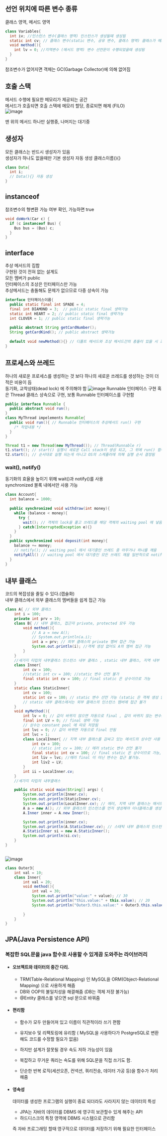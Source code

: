 
## 선언 위치에 따른 변수 종류
클래스 영역, 메서드 영역   
```java
class Variables{
  int iv; //인스턴스 변수(클래스 영역) 인스턴스가 생성될때 생성됨
  static int cv; // 클래스 변수(static 변수, 공유 변수, 클래스 영역) 클래스가 메모리에 올라갈때 생성됨(객체 생성 안해도 올라감)
  void method(){
    int lv = 0; //지역변수 (메서드 영역) 변수 선언문이 수행되었을때 생성됨
  }
}
```  
참조변수가 없어지면 객체는 GC(Garbage Collector)에 의해 없어짐

## 호출 스택
메서드 수행에 필요한 메모리가 제공되는 공간  
메서드가 호출되면 호출 스택에 메모리 할당, 종료되면 해제 (FILO)  
![image](https://user-images.githubusercontent.com/82391607/168936939-9b26305a-2df9-4fe1-b25d-bc4e3a795bd9.png)

맨 위의 메서드 하나만 실행중, 나머지는 대기중  

 
## 생성자
모든 클래스는 반드시 생성자가 있음  
생성자가 하나도 없을때만 기본 생성자 자동 생성 클래스이름(){}  
```java
class Data{
  int i;
  // Data(){} 자동 생성
}
```  
## instanceof
참조변수의 형변환 가능 여부 확인, 가능하면 true  

```java
void doWork(Car c) {
  if (c instanceof Bus) {
    Bus bus = (Bus) c;
  }
}
```  

## interface
추상 메서드의 집합   
구현된 것이 전혀 없는 설계도  
모든 멤버가 public   
인터페이스의 조상은 인터페이스만 가능  
추상메서드는 충돌해도 문제가 없으므로 다중 상속이 가능
```java
interface 인터페이스이름{
  public static final int SPADE = 4;
  final int DIAMOND = 3;  // public static final 생략가능
  static int HEART = 2; // public static final 생략가능
  int CLOVER = 1; // public static final 생략가능
  
  public abstract String getCardNumber();
  String getCardKind(); // public abstract 생략가능
  
  default void newMethod(){} // 디폴트 메서드와 조상 메서드간의 충돌이 있을 시 조상 클래스의 메서드가 상속되고 디폴트 메서드는 무시됨, 다른 인터페이스간의 디폴트 메서드 충돌 시 구현한 클래스에서 디폴트 메서드 오버라이딩 해야함.
}
```
## 프로세스와 쓰레드
하나의 새로운 프로세스를 생성하는 것 보다 하나의 새로운 쓰레드를 생성하는 것이 더 적은 비용이 듬  
동기화, 교착상태(dead lock) 에 주의해야 함
![image](https://user-images.githubusercontent.com/82391607/168970269-158d5e13-4f21-4ba8-a452-589eaf06a3ef.png)
Runnable 인터페이스 구현 혹은 Thread 클래스 상속으로 구현, 보통 Runnable 인터페이스를 구현함
```java
public interface Runnable {
  public abstract void run();
}
class MyThread impelements Runnable{
  public void run(){ // Runnable 인터페이스의 추상메서드 run() 구현
    /* 작업내용 */
  }
}

Thread t1 = new Thread(new MyThread()); // Thread(Runnable r)
t1.start(); // start() 실행시 새로운 Call stack이 생성 되고, 그 위에 run() 함수가 올라감. 그 후 start()함수 종료
t2.start(); // 순서대로 실행 되는게 아니고 OS의 스케쥴러에 의해 실행 순서 결정됨
```
### wait(), notify()   
동기화의 효율을 높이기 위해 wait()과 notify()를 사용  
synchronized 블록 내에서만 사용 가능  
```java
class Account{
  int balance = 1000;
  
  public synchronized void withdraw(int money){
    while (balance < money){
      try {
        wait(); // 객체의 lock을 풀고 쓰레드를 해당 객체의 waiting pool 에 넣음. notify() 실행시 다시 깨어남
      } catch(InterruptedException e){}
    }
  }
  public synchronized void deposit(int money){
    balance += money;
    // notify(); // waiting pool 에서 대기중인 쓰레드 중 아무거나 하나를 깨움 
    notifyAll() // waiting pool 에서 대기중인 모든 쓰레드 깨움 일반적으로 notifyAll()을 사용함
  }
}
```


## 내부 클래스
코드의 복잡성을 줄일 수 있다.(캡슐화)  
내부 클래스에서 외부 클래스의 멤버들을 쉽게 접근 가능
```Java
class A{ // 외부 클래스
    int i = 100;
    private int prv = 10;
    class B{ // 내부 클래스, 접근자 private, protected 모두 가능
        void method(){
            // A a = new A();
            // System.out.println(a.i);
            int a = prv; // 외부 클래스의 private 멤버 접근 가능
            System.out.println(i); //객체 생성 없어도 A의 멤버 접근 가능
        }
    }
    //세가지 타입의 내부클래스 인스턴스 내부 클래스 , static 내부 클래스, 지역 내부 클래스
    class Inner{
        int cv = 100;
        //static int cv = 100; //static 변수 선언 불가
        final static int cv = 100; // final static 은 상수이므로 가능
    } 
    static class StaticInner{
        int cv = 100;
        static int cv = 100; // static 변수 선언 가능 (static 은 객체 생성 없이 사용 가능 해야함)
        // static 내부 클래스에서는 외부 클래스의 인스턴스 멤버에 접근 불가
    }
    void myMethod(){
        int lv = 0; // 값이 바뀌지 않으면 자동으로 final , 값이 바뀌지 않는 변수는 상수로 취급됨
        final int LV = 0; // final 생략 가능
        // 상수는 constant pool 에 따로 저장됨
        int lvc = 0; // 값이 바뀌면 자동으로 final 안됨
        int lvc = 1;
        class LocalInner{ // 지역 내부 클래스를 감싸고 있는 메서드의 상수만 사용 가능 
            int cv = 100;
            // static int cv = 100; // 에러 static 변수 선언 불가
            final static int cv = 100; // final static 은 상수이므로 가능, 메서드 안에서만 사용
            int liv = lvc; //에러 final 이 아닌 변수는 접근 불가능. 
            int liv2 = LV;
        }
        int ii = LocalInner.cv;
    }
    //세가지 타입의 내부클래스

    public static void main(String[] args) {
        System.out.println(Inner.cv);
        System.out.println(StaticInner.cv);
        System.out.println(LocalInner.cv); // 에러, 지역 내부 클래스는 매서드 내에서만
        A a = new A(); // 외부 클래스의 인스턴스를 먼저 생성해야 이너클래스를 생성 가능
        A.Inner inner = A.new Inner();

        System.out.println(inner.cv);
        System.out.println(A.StaticInner.cv); // 스태틱 내부 클래스의 인스턴스는 외부 인스턴스 생성 하지 않아도 접근 가능
        A.StaticInner si = new A.StaticInner();
        System.out.println(si.cv);
    }
}



```
![image](https://user-images.githubusercontent.com/82391607/169271562-0aa6e243-984e-4d27-b702-bbe0603ad8d7.png)

```java
class Outer3{
    int val = 10;
    class Inner{
        int val = 20;
        void method(){
            int val = 30;
            System.out.println("value:" + value); // 30
            System.out.println("this.value:" + this.value); // 20
            System.out.println("Outer3.this.value:" + Outer3.this.value); // 10
            
        }
    }
}

```
## JPA(Java Persistence API)
### 복잡한 SQL문을 java 함수로 사용할 수 있게끔 도와주는 라이브러리  
- #### 오브젝트와 데이터의 중간 다리.   
  - TRM(Table-Relational Mapping) 인 MySQL을 ORM(Object-Relational Mapping) 으로 사용하게 해줌 
  - DB와 OOP의 불일치성을 해결해줌 (DB는 객체 저장 불가능)
  - @Entity 클래스를 넣으면 sql 문으로 바꿔줌
- #### 편리함  
  - 함수가 모두 만들어져 있고 이름이 직관적이라 쓰기 편함   
    
  - 유지보수 및 리팩토링에 유리함 ( MySQL을 사용하다가 PostgreSQL로 변환해도 코드를 수정할 필요가 없음)  
  - 하지만 설계가 잘못될 경우 속도 저하 가능성이 있음  
  - 복잡하고 무거운 쿼리는 속도를 위해 SQL문을 직접 쓰기도 함.
  - 단순한 반복 로직(세션오픈, 컨넥션, 쿼리전송, 데이터 가공 등)을 함수가 처리해줌

- #### 영속성 
  데이터를 생성한 프로그램의 실행이 종료 되더라도 사라지지 않는 데이터의 특성  
  - JPA는 자바의 데이터를 DBMS 에 영구히 보관할수 있게 해주는 API
  - 하드디스크의 특정 영역에 DBMS 시스템으로 관리함  
  
  즉 자바 프로그래밍 할때 영구적으로 데이터를 저장하기 위해 필요한 인터페이스


